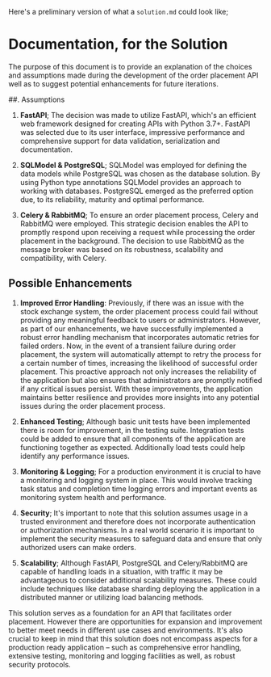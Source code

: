 Here's a preliminary version of what a `solution.md` could look like;

  

# Documentation, for the Solution

The purpose of this document is to provide an explanation of the choices and assumptions made during the development of the order placement API well as to suggest potential enhancements for future iterations.

##. Assumptions

1. **FastAPI**; The decision was made to utilize FastAPI, which's an efficient web framework designed for creating APIs with Python 3.7+. FastAPI was selected due to its user interface, impressive performance and comprehensive support for data validation, serialization and documentation.

2. **SQLModel & PostgreSQL**; SQLModel was employed for defining the data models while PostgreSQL was chosen as the database solution. By using Python type annotations SQLModel provides an approach to working with databases. PostgreSQL emerged as the preferred option due, to its reliability, maturity and optimal performance.

3. **Celery & RabbitMQ**; To ensure an order placement process, Celery and RabbitMQ were employed. This strategic decision enables the API to promptly respond upon receiving a request while processing the order placement in the background.
The decision to use RabbitMQ as the message broker was based on its robustness, scalability and compatibility, with Celery.

## Possible Enhancements

1. **Improved Error Handling**: Previously, if there was an issue with the stock exchange system, the order placement process could fail without providing any meaningful feedback to users or administrators. However, as part of our enhancements, we have successfully implemented a robust error handling mechanism that incorporates automatic retries for failed orders. Now, in the event of a transient failure during order placement, the system will automatically attempt to retry the process for a certain number of times, increasing the likelihood of successful order placement. This proactive approach not only increases the reliability of the application but also ensures that administrators are promptly notified if any critical issues persist. With these improvements, the application maintains better resilience and provides more insights into any potential issues during the order placement process.

2. **Enhanced Testing**; Although basic unit tests have been implemented there is room for improvement, in the testing suite. Integration tests could be added to ensure that all components of the application are functioning together as expected. Additionally load tests could help identify any performance issues.

3. **Monitoring & Logging**; For a production environment it is crucial to have a monitoring and logging system in place. This would involve tracking task status and completion time logging errors and important events as monitoring system health and performance.

4. **Security**; It's important to note that this solution assumes usage in a trusted environment and therefore does not incorporate authentication or authorization mechanisms.
In a real world scenario it is important to implement the security measures to safeguard data and ensure that only authorized users can make orders.

5. **Scalability**; Although FastAPI, PostgreSQL and Celery/RabbitMQ are capable of handling loads in a situation, with traffic it may be advantageous to consider additional scalability measures. These could include techniques like database sharding deploying the application in a distributed manner or utilizing load balancing methods.

This solution serves as a foundation for an API that facilitates order placement. However there are opportunities for expansion and improvement to better meet needs in different use cases and environments. It's also crucial to keep in mind that this solution does not encompass aspects for a production ready application – such as comprehensive error handling, extensive testing, monitoring and logging facilities as well, as robust security protocols.